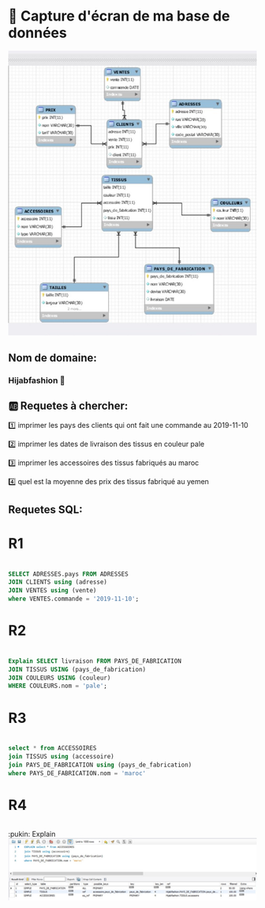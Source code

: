 # 🤳 Capture d'écran de ma base de données

![image](schema.jpg)

## Nom de domaine: 

### Hijabfashion 🧕


## :ab: Requetes à chercher:

:one: imprimer les pays des clients qui ont fait une commande au 2019-11-10

:two: imprimer les dates de livraison des tissus en couleur pale 

:three: imprimer les accessoires des tissus fabriqués au maroc 


:four: quel est la moyenne des prix des tissus fabriqué au yemen



## Requetes SQL:

# R1

```sql

SELECT ADRESSES.pays FROM ADRESSES
JOIN CLIENTS using (adresse)
JOIN VENTES using (vente)
where VENTES.commande = '2019-11-10';

```

# R2

```sql

Explain SELECT livraison FROM PAYS_DE_FABRICATION
JOIN TISSUS USING (pays_de_fabrication)
JOIN COULEURS USING (couleur)
WHERE COULEURS.nom = 'pale';

```

# R3

```sql

select * from ACCESSOIRES
join TISSUS using (accessoire)
join PAYS_DE_FABRICATION using (pays_de_fabrication)
where PAYS_DE_FABRICATION.nom = 'maroc'

```

# R4
```sql
```
:pukin: Explain
![image](explain.jpg)
